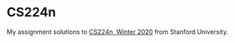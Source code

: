 # CS224n
My assignment solutions to [CS224n, Winter 2020](https://web.stanford.edu/class/archive/cs/cs224n/cs224n.1204/) from Stanford University.
